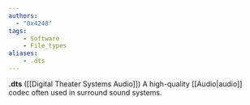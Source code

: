 ```yaml
---
authors:
  - "0x4248"
tags:
    - Software
    - File_types
aliases:
    - .dts
---
```

**.dts** ([[Digital Theater Systems Audio]]) A high-quality [[Audio|audio]] codec often used in surround sound systems.
